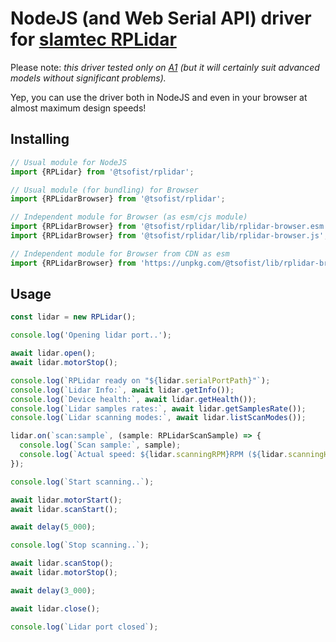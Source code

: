 # NodeJS (and Web Serial API) driver for [slamtec RPLidar](https://www.slamtec.com/en/Lidar)

Please note: *this driver tested only on [A1](https://www.slamtec.com/en/Lidar/A1Spec) (but it will certainly suit
advanced models without significant problems).*

Yep, you can use the driver both in NodeJS and even in your browser at almost maximum design speeds!

## Installing
```ts
// Usual module for NodeJS
import {RPLidar} from '@tsofist/rplidar';

// Usual module (for bundling) for Browser
import {RPLidarBrowser} from '@tsofist/rplidar';

// Independent module for Browser (as esm/cjs module)
import {RPLidarBrowser} from '@tsofist/rplidar/lib/rplidar-browser.esm.js';
import {RPLidarBrowser} from '@tsofist/rplidar/lib/rplidar-browser.js';

// Independent module for Browser from CDN as esm
import {RPLidarBrowser} from 'https://unpkg.com/@tsofist/lib/rplidar-browser.esm.js';
```

## Usage

```ts
const lidar = new RPLidar();

console.log('Opening lidar port..');

await lidar.open();
await lidar.motorStop();

console.log(`RPLidar ready on "${lidar.serialPortPath}"`);
console.log(`Lidar Info:`, await lidar.getInfo());
console.log(`Device health:`, await lidar.getHealth());
console.log(`Lidar samples rates:`, await lidar.getSamplesRate());
console.log(`Lidar scanning modes:`, await lidar.listScanModes());

lidar.on(`scan:sample`, (sample: RPLidarScanSample) => {
  console.log(`Scan sample:`, sample);
  console.log(`Actual speed: ${lidar.scanningRPM}RPM (${lidar.scanningHz}Hz)`);
});

console.log(`Start scanning..`);

await lidar.motorStart();
await lidar.scanStart();

await delay(5_000);

console.log(`Stop scanning..`);

await lidar.scanStop();
await lidar.motorStop();

await delay(3_000);

await lidar.close();

console.log(`Lidar port closed`);

```
